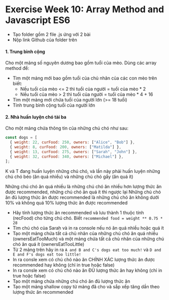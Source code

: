 # Exercise Week 10: Array Method and Javascript ES6

- Tạo folder gồm 2 file .js ứng với 2 bài
- Nộp link Github của folder trên

#### 1. Trung bình cộng

Cho một mảng số nguyên dương bao gồm tuổi của mèo. Dùng các array method để:

- Tìm một mảng mới bao gồm tuổi của chủ nhân của các con mèo trên biết:
  - Nếu tuổi của mèo <= 2 thì tuổi của người = tuổi của mèo \* 2
  - Nếu tuổi của mèo > 2 thì tuổi của người = tuổi của mèo \* 4 + 16
- Tìm một mảng mới chứa tuổi của người lớn (>= 18 tuổi)
- Tính trung bình cộng tuổi của người lớn

#### 2. Nhà huấn luyện chó tài ba

Cho một mảng chứa thông tin của những chú chó như sau:

```js
const dogs = [
  { weight: 22, curFood: 250, owners: ["Alice", "Bob"] },
  { weight: 8, curFood: 200, owners: ["Matilda"] },
  { weight: 13, curFood: 275, owners: ["Sarah", "John"] },
  { weight: 32, curFood: 340, owners: ["Michael"] },
];
```

K và T đang huấn luyện những chú chó, và lần này phải huấn luyện những chú chó béo (ăn quá nhiều) và những chú chó gầy (ăn quá ít)

Những chú chó ăn quá nhiều là những chú chó ăn nhiều hơn lượng thức ăn được recommended, những chú chó ăn quá ít thì ngược lại
Những chú chó ăn đủ lượng thức ăn được recommended là những chú chó ăn không dưới 10% và không quá 10% lượng thức ăn được recommended

- Hãy tính lượng thức ăn recommended và lưu thành 1 thuộc tính (recFood) cho từng chú chó.
  Biết `recommended food = weight ** 0.75 * 28`
- Tìm chú chó của Sarah và in ra console nếu nó ăn quá nhiều hoặc quá ít
- Tạo một mảng chứa tất cả chủ nhân của những chú chó ăn quá nhiều (ownersEatTooMuch) và một mảng chứa tất cả chủ nhân của những chú chó ăn quá ít (ownersEatTooLittle)
- Từ 2 mảng trên hãy in ra `A and B and C's dogs eat too much!` và `D and E and F's dogs eat too little!`
- In ra consle xem có chú chó nào ăn CHÍNH XÁC lượng thức ăn được recommended hay không (chỉ in true hoặc false)
- In ra consle xem có chú chó nào ăn ĐỦ lượng thức ăn hay không (chỉ in true hoặc false)
- Tạo một mảng chứa những chú chó ăn đủ lượng thức ăn
- Tạo một mảng shallow copy từ mảng đã cho và sắp xếp tăng dần theo lượng thức ăn recommended
